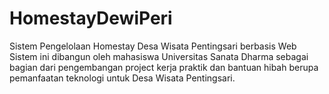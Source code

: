 # HomestayDewiPeri
Sistem Pengelolaan Homestay Desa Wisata Pentingsari berbasis Web
Sistem ini dibangun oleh mahasiswa Universitas Sanata Dharma sebagai bagian 
dari pengembangan project kerja praktik dan bantuan hibah berupa pemanfaatan teknologi 
untuk Desa Wisata Pentingsari.
